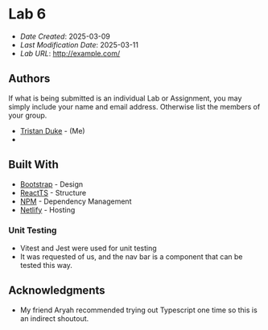 # Lab 6


* *Date Created*: 2025-03-09
* *Last Modification Date*: 2025-03-11
* *Lab URL*: <http://example.com/>


## Authors

If what is being submitted is an individual Lab or Assignment, you may simply include your name and email address. Otherwise list the members of your group.

* [Tristan Duke](tr213190@dal.ca) - (Me)
*


## Built With

<!--- Provide a list of the frameworks used to build this application, your list should include the name of the framework used, the url where the framework is available for download and what the framework was used for, see the example below --->

* [Bootstrap](https://getbootstrap.com/docs/4.4/getting-started/introduction/) - Design
* [ReactTS](https://react.dev/learn) - Structure
* [NPM](https://www.npmjs.com/) - Dependency Management
* [Netlify](https://www.netlify.com/) - Hosting

### Unit Testing

- <!---How---> Vitest and Jest were used for unit testing
- <!---Why---> It was requested of us, and the nav bar is a component that can be tested this way.
## Acknowledgments

* My friend Aryah recommended trying out Typescript one time so this is an indirect shoutout.
